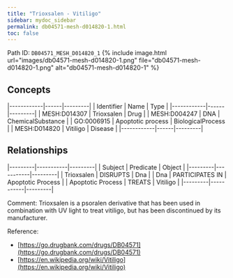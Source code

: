 ```yaml
---
title: "Trioxsalen - Vitiligo"
sidebar: mydoc_sidebar
permalink: db04571-mesh-d014820-1.html
toc: false 
---
```



Path ID: `DB04571_MESH_D014820_1`
{% include image.html url="images/db04571-mesh-d014820-1.png" file="db04571-mesh-d014820-1.png" alt="db04571-mesh-d014820-1" %}

## Concepts

|------------|------|---------|
| Identifier | Name | Type    |
|------------|------|---------|
| MESH:D014307 | Trioxsalen | Drug |
| MESH:D004247 | DNA | ChemicalSubstance |
| GO:0006915 | Apoptotic process | BiologicalProcess |
| MESH:D014820 | Vitiligo | Disease |
|------------|------|---------|

## Relationships

|---------|-----------|---------|
| Subject | Predicate | Object  |
|---------|-----------|---------|
| Trioxsalen | DISRUPTS | Dna |
| Dna | PARTICIPATES IN | Apoptotic Process |
| Apoptotic Process | TREATS | Vitiligo |
|---------|-----------|---------|

Comment: Trioxsalen is a psoralen derivative that has been used in combination with UV light to treat vitiligo, but has been discontinued by its manufacturer.

Reference: 
  - [https://go.drugbank.com/drugs/DB04571](https://go.drugbank.com/drugs/DB04571)
  - [https://en.wikipedia.org/wiki/Vitiligo](https://en.wikipedia.org/wiki/Vitiligo)
